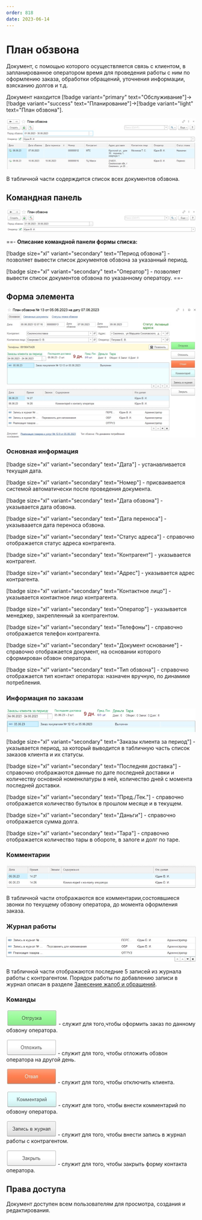 ```yaml
---
order: 818
date: 2023-06-14
---
```

# План обзвона

Документ, с помощью которого осуществляется связь с клиентом, в запланированное оператором время для проведения работы с ним по оформлению заказа, обработки обращений, уточнения информации, взясканию долгов и т.д.

Документ находится [!badge variant="primary" text="Обслуживание"]->[!badge variant="success" text="Планирование"]->[!badge variant="light" text="План обзвона"].

![Форма списка](/images/Форма_списка_обзвона.jpg)

В табличной части содерждится список всех документов обзвона.

## Командная панель

![](/images/Командная_панель_обзвон.jpg)

==- **Описание командной панели формы списка:**

[!badge size="xl" variant="secondary" text="Период обзвона"] - позволяет вывести список документов обзвона за указанный период.

[!badge size="xl" variant="secondary" text="Оператор"] - позволяет вывести список документов обзвона по указанному оператору.
==-

## Форма элемента

![](/images/План_обзвона.jpg)

### Основная информация

[!badge size="xl" variant="secondary" text="Дата"] - устанавливается текущая дата.

[!badge size="xl" variant="secondary" text="Номер"] - присваивается системой автоматически после проведения документа.

[!badge size="xl" variant="secondary" text="Дата обзвона"] - указывается дата обзвона.

[!badge size="xl" variant="secondary" text="Дата переноса"] - указываается дата переноса обзвона.

[!badge size="xl" variant="secondary" text="Статус адреса"] - справочно отображается статус адреса контрагента.

[!badge size="xl" variant="secondary" text="Контрагент"] - указывается контрагент.

[!badge size="xl" variant="secondary" text="Адрес"] - указывается адрес контрагента.

[!badge size="xl" variant="secondary" text="Контактное лицо"] - указывается контактное лицо контрагента.

[!badge size="xl" variant="secondary" text="Оператор"] - указывается менеджер, закрепленный за контрагентом.

[!badge size="xl" variant="secondary" text="Телефоны"] - справочно отображается телефон контрагента.

[!badge size="xl" variant="secondary" text="Документ основание"] - справочно отображается документ, на основании которого сформирован обзвон оператора.

[!badge size="xl" variant="secondary" text="Тип обзвона"] - справочно отображается тип контакт оператора: назначен вручную, по динамике потребления.

### Информация по заказам

![](/images/ТЧ_информация_по_заказам.jpg)

[!badge size="xl" variant="secondary" text="Заказы клиента за период"] - указывается период, за который выводится в табличную часть список заказов клиента и их статусы.

[!badge size="xl" variant="secondary" text="Последняя доставка"] - справочно отображаются данные по дате последней доставки и количеству основной номенклатуры в ней, количество дней с момента последней доставки.

[!badge size="xl" variant="secondary" text="Пред./Тек."] - справочно отображается количество бутылок в прошлом месяце и в текущем.

[!badge size="xl" variant="secondary" text="Даньги"] - справочно отображается сумма долга.

[!badge size="xl" variant="secondary" text="Тара"] - справочно отображается количество тары в обороте, в залоге и долг по таре.

### Комментарии

![](/images/ТЧ_комментарии.jpg)

В табличной части отображаются все комментарии,состоявшиеся звонки по текущему обзвону оператора, до момента оформления заказа. 

### Журнал работы

![](/images/ТЧ_журнал_работы.jpg)

В табличной части отображаются последние 5 записей из журнала работы с контрагентом. Порядок работы по добавлению записи в журнал описан в разделе [Занесение жалоб и обращений](/3-руководства-пользователей/1-оператор/2-занесение-жалоб-и-обращений-клиента/).

### Команды

![](/images/Кнопка_отгрузка.jpg) - служит для того,чтобы оформить заказ по данному обзвону оператора.

![](/images/Кнопка_отложить.jpg) - служит для того, чтобы отложить обзвон оператора на другой день.

![](/images/Кнопка_отвал.jpg) - служит для того, чтобы отключить клиента.

![](/images/Кнопка_комментарий.jpg) - служит для того, чтобы внести комментарий по обзвону оператора.

![](/images/Кнопка_запись_в_журнал.jpg) - служит для того, чтобы внести запись в журнал работы с контрагентом.

![](/images/Кнопка_закрыть.jpg) - служит для того, чтобы закрыть форму контакта оператора.

## Права доступа

Документ доступен всем пользователям для просмотра, создания и редактирования. 